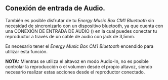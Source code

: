 
## Conexión de entrada de Audio.

También es posible disfrutar de tu *Energy Music Box CM1 Bluetooth* sin necesidad de sincronizarlo con un dispositivo bluetooth, ya que cuenta con una CONEXIÓN DE ENTRADA DE AUDIO () en la cual puedes conectar tu reproductor a través de un cable de audio con jack de 3,5mm.

Es necesario tener el *Energy Music Box CM1 Bluetooth* encendido para utilizar esta función.

**NOTA:** Mientras se utiliza el altavoz en modo  Audio-In, no es posible controlar la reproducción o el volumen desde el propio altavoz, siendo necesario realizar estas acciones desde el reproductor conectado.



